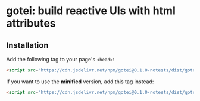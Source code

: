 # gotei: build reactive UIs with html attributes

## Installation

Add the following tag to your page's `<head>`:

```html
<script src="https://cdn.jsdelivr.net/npm/gotei@0.1.0-notests/dist/gotei.js"></script>
```

If you want to use the **minified** version, add this tag instead:

```html
<script src="https://cdn.jsdelivr.net/npm/gotei@0.1.0-notests/dist/gotei.min.js"></script>
```
